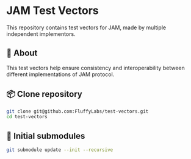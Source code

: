 # JAM Test Vectors

This repository contains test vectors for JAM,
made by multiple independent implementors.

## 📕 About

This test vectors help ensure consistency and
interoperability between different implementations of JAM protocol.

## 📦 Clone repository

```bash
git clone git@github.com:FluffyLabs/test-vectors.git
cd test-vectors
```

## 🔗 Initial submodules

```bash
git submodule update --init --recursive
```
